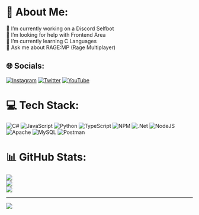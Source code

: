 # 💫 About Me:
🔭 I’m currently working on a Discord Selfbot<br>🤝 I’m looking for help with Frontend Area<br>🌱 I’m currently learning C Languages<br>💬 Ask me about RAGE:MP (Rage Multiplayer)


## 🌐 Socials:
[![Instagram](https://img.shields.io/badge/Instagram-%23E4405F.svg?logo=Instagram&logoColor=white)](https://instagram.com/jam1e.cc) [![Twitter](https://img.shields.io/badge/Twitter-%231DA1F2.svg?logo=Twitter&logoColor=white)](https://twitter.com/x22hq) [![YouTube](https://img.shields.io/badge/YouTube-%23FF0000.svg?logo=YouTube&logoColor=white)](https://youtube.com/c/UCPeAP3WALW7Jw1-aOyBwk8A) 

# 💻 Tech Stack:
![C#](https://img.shields.io/badge/c%23-%23239120.svg?style=plastic&logo=c-sharp&logoColor=white) ![JavaScript](https://img.shields.io/badge/javascript-%23323330.svg?style=plastic&logo=javascript&logoColor=%23F7DF1E) ![Python](https://img.shields.io/badge/python-3670A0?style=plastic&logo=python&logoColor=ffdd54) ![TypeScript](https://img.shields.io/badge/typescript-%23007ACC.svg?style=plastic&logo=typescript&logoColor=white) ![NPM](https://img.shields.io/badge/NPM-%23000000.svg?style=plastic&logo=npm&logoColor=white) ![.Net](https://img.shields.io/badge/.NET-5C2D91?style=plastic&logo=.net&logoColor=white) ![NodeJS](https://img.shields.io/badge/node.js-6DA55F?style=plastic&logo=node.js&logoColor=white) ![Apache](https://img.shields.io/badge/apache-%23D42029.svg?style=plastic&logo=apache&logoColor=white) ![MySQL](https://img.shields.io/badge/mysql-%2300f.svg?style=plastic&logo=mysql&logoColor=white) ![Postman](https://img.shields.io/badge/Postman-FF6C37?style=plastic&logo=postman&logoColor=white)
# 📊 GitHub Stats:
![](https://github-readme-stats.vercel.app/api?username=monkaMC&theme=vue-dark&hide_border=false&include_all_commits=true&count_private=true)<br/>
![](https://github-readme-streak-stats.herokuapp.com/?user=monkaMC&theme=vue-dark&hide_border=false)<br/>
![](https://github-readme-stats.vercel.app/api/top-langs/?username=monkaMC&theme=vue-dark&hide_border=false&include_all_commits=true&count_private=true&layout=compact)

---
[![](https://visitcount.itsvg.in/api?id=monkaMC&icon=0&color=0)](https://visitcount.itsvg.in)
